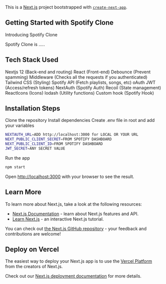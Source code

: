 This is a [Next.js](https://nextjs.org/) project bootstrapped with [`create-next-app`](https://github.com/vercel/next.js/tree/canary/packages/create-next-app).

## Getting Started with Spotify Clone

Introducing Spotify Clone 

Spotify Clone is .....

## Tech Stack Used

Nextjs 12 (Back-end and routing)
React (Front-end)
Debounce (Prevent spamming)
Middleware (Checks all the requests if you authenticated)
Tailwind CSS (Styling)
Spotify API (Fetch playlists, songs, etc)
oAuth JWT (Access/refresh tokens)
NextAuth (Spotify Auth)
Recoil (State management)
ReactIcons (Icons)
lodash (Utility functions)
Custom hook (Spotify Hook)

##  Installation Steps

Clone the repository
Install dependencies
Create .env file in root and add your variables
```bash
NEXTAUTH_URL=ADD http://localhost:3000 for LOCAL OR YOUR URL
NEXT_PUBLIC_CLIENT_SECRET=FROM SPOTIFY DASHBOARD
NEXT_PUBLIC_CLIENT_ID=FROM SPOTIFY DASHBOARD
JWT_SECRET=ANY SECRET VALUE
```
Run the app
```bash 
npm start
```
Open [http://localhost:3000](http://localhost:3000) with your browser to see the result.

## Learn More

To learn more about Next.js, take a look at the following resources:

- [Next.js Documentation](https://nextjs.org/docs) - learn about Next.js features and API.
- [Learn Next.js](https://nextjs.org/learn) - an interactive Next.js tutorial.

You can check out [the Next.js GitHub repository](https://github.com/vercel/next.js/) - your feedback and contributions are welcome!

## Deploy on Vercel

The easiest way to deploy your Next.js app is to use the [Vercel Platform](https://vercel.com/new?utm_medium=default-template&filter=next.js&utm_source=create-next-app&utm_campaign=create-next-app-readme) from the creators of Next.js.

Check out our [Next.js deployment documentation](https://nextjs.org/docs/deployment) for more details.
